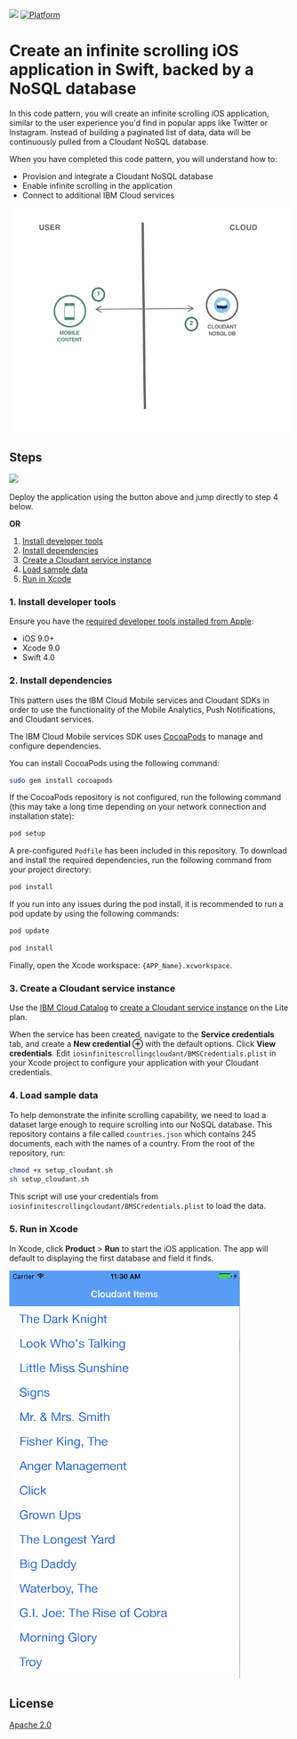 [![](https://img.shields.io/badge/IBM%20Cloud-powered-blue.svg)](https://bluemix.net)
[![Platform](https://img.shields.io/badge/platform-ios_swift-lightgrey.svg?style=flat)](https://developer.apple.com/swift/)

# Create an infinite scrolling iOS application in Swift, backed by a NoSQL database

In this code pattern, you will create an infinite scrolling iOS application, similar to the user experience you'd find in popular apps like Twitter or Instagram. Instead of building a paginated list of data, data will be continuously pulled from a Cloudant NoSQL database.

When you have completed this code pattern, you will understand how to:

* Provision and integrate a Cloudant NoSQL database
* Enable infinite scrolling in the application
* Connect to additional IBM Cloud services

![](README_Images/architecture.png)

## Steps

[![](https://bluemix.net/deploy/button.png)](https://console.bluemix.net/developer/appledevelopment/create-project?starterKit=dc43fe0b-f441-3bcb-9c75-2764ece288ce&defaultLanguage=IOS_SWIFT&env_id=ibm%3Ayp%3Aus-south&tenantNavMode=false&defaultDeploymentToolchain=)

Deploy the application using the button above and jump directly to step 4 below.

**OR**

1. [Install developer tools](#1-install-developer-tools)
2. [Install dependencies](#2-install-dependencies)
3. [Create a Cloudant service instance](#3-create-a-cloudant-service-instance)
4. [Load sample data](#3-load-sample-data)
5. [Run in Xcode](#4-run-in-xcode)

### 1. Install developer tools

Ensure you have the [required developer tools installed from Apple](https://developer.apple.com/download/):

* iOS 9.0+
* Xcode 9.0
* Swift 4.0

### 2. Install dependencies

This pattern uses the IBM Cloud Mobile services and Cloudant SDKs in order to use the functionality of the Mobile Analytics, Push Notifications, and Cloudant services.

The IBM Cloud Mobile services SDK uses [CocoaPods](https://cocoapods.org/) to manage and configure dependencies.

You can install CocoaPods using the following command:

```bash
sudo gem install cocoapods
```

If the CocoaPods repository is not configured, run the following command (this may take a long time depending on your network connection and installation state):

```bash
pod setup
```

A pre-configured `Podfile` has been included in this repository. To download and install the required dependencies, run the following command from your project directory:

```bash
pod install
```

If you run into any issues during the pod install, it is recommended to run a pod update by using the following commands:

```bash
pod update
```

```bash
pod install
```

Finally, open the Xcode workspace: `{APP_Name}.xcworkspace`.

### 3. Create a Cloudant service instance

Use the [IBM Cloud Catalog](https://console.bluemix.net/catalog/) to [create a Cloudant service instance](https://console.bluemix.net/catalog/services/cloudant) on the Lite plan.

When the service has been created, navigate to the **Service credentials** tab, and create a **New credential ⊕** with the default options. Click **View credentials**. Edit `iosinfinitescrollingcloudant/BMSCredentials.plist` in your Xcode project to configure your application with your Cloudant credentials.

### 4. Load sample data

To help demonstrate the infinite scrolling capability, we need to load a dataset large enough to require scrolling into our NoSQL database. This repository contains a file called `countries.json` which contains 245 documents, each with the names of a country. From the root of the repository, run:

```bash
chmod +x setup_cloudant.sh
sh setup_cloudant.sh
```

This script will use your credentials from `iosinfinitescrollingcloudant/BMSCredentials.plist` to load the data.

### 5. Run in Xcode

In Xcode, click **Product** > **Run** to start the iOS application. The app will default to displaying the first database and field it finds.

![Cloudant App Screenshot](README_Images/cloudant.png)

## License

[Apache 2.0](LICENSE)
